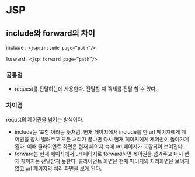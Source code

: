 # JSP

## include와 forward의 차이

include : `<jsp:include page=”path”/>`

forward : `<jsp:forward page=”path”/>`

### 공통점

- request를 전달하는데 사용한다. 전달할 때 객체를 전달 할 수 있다.

### 차이점
requst의 제어권을 넘기는 방식이다.
- include는 ‘포함'이라는 뜻처럼, 현재 페이지에서 include를 한 url 페이지에게 제어권을 잠시 빌려주고 모든 처리가 끝나면 다시 현재 페이지에게 제어권이 돌아가게 된다. 이때 클라이언트 화면은 현재 페이지 속에 url 페이지가 포함되어 보여진다.
- forward는 현재 페이지에서 url 페이지로 forward하면 제어권을 넘겨주고 다시 현재 페이지는 전달받지 못한다. 클라이언트 화면은 현재 페이지의 처리화면은 보이지 않고 url 페이지의 처리 화면을 보게 된다.

